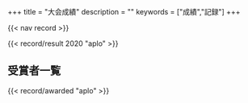 +++
title = "大会成績"
description = ""
keywords = ["成績","記録"]
+++

{{< nav record >}}

{{< record/result 2020 "aplo" >}}

## 受賞者一覧

{{< record/awarded "aplo" >}}
